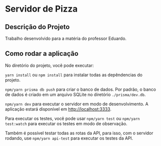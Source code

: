 # Servidor de Pizza

## Descrição do Projeto

Trabalho desenvolvido para a matéria do professor Eduardo.

## Como rodar a aplicação

No diretório do projeto, você pode executar:

`yarn install` ou `npm install` para instalar todas as depêndencias do projeto.

`npm/yarn prisma db push` para criar o banco de dados. Por padrão, o banco de dados é criado em um arquivo SQLite no diretório `./prisma/dev.db`.

`npm/yarn dev` para executar o servidor em modo de desenvolvimento. A aplicação estará disponível em [http://localhost:3333](http://localhost:3333).

Para executar os testes, você pode usar `npm/yarn test` ou `npm/yarn test:watch` para executar os testes em modo de observação.

Também é possível testar todas as rotas da API, para isso, com o servidor rodando, use `npm/yarn api-test` para executar os testes da API.
